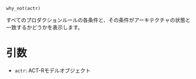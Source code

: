 ```
why_not(actr)
```

すべてのプロダクションルールの各条件と、その条件がアーキテクチャの状態と一致するかどうかを表示します。

# 引数

  * `actr`: ACT-Rモデルオブジェクト
